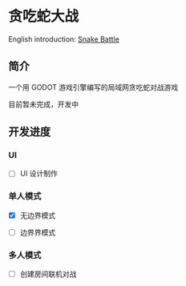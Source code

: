 # 贪吃蛇大战

English introduction: [Snake Battle](/README.md)

## 简介

一个用 GODOT 游戏引擎编写的局域网贪吃蛇对战游戏

目前暂未完成，开发中


## 开发进度

### UI

- [ ] UI 设计制作

### 单人模式

- [X] 无边界模式

- [ ] 边界界模式

### 多人模式

- [ ] 创建房间联机对战



